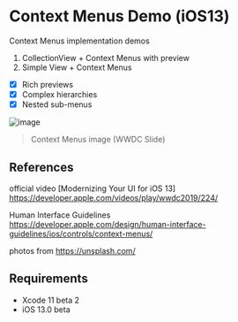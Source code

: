 # Context Menus Demo (iOS13)
Context Menus implementation demos

1. CollectionView + Context Menus with preview
2. Simple View + Context Menus

- [x] Rich previews
- [x] Complex hierarchies
- [x] Nested sub-menus

![image](https://user-images.githubusercontent.com/5630896/59643647-71b71a00-91a4-11e9-9e5d-d8c894ca5b53.png)

> Context Menus image (WWDC Slide)

## References
official video [Modernizing Your UI for iOS 13]  
https://developer.apple.com/videos/play/wwdc2019/224/

Human Interface Guidelines  
https://developer.apple.com/design/human-interface-guidelines/ios/controls/context-menus/

photos from https://unsplash.com/

## Requirements
* Xcode 11 beta 2
* iOS 13.0 beta
